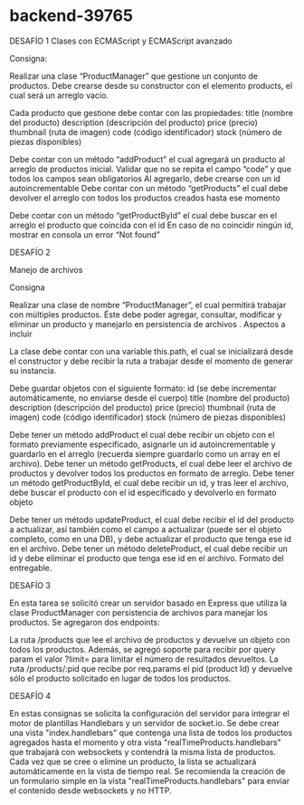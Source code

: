 # backend-39765



DESAFÍO 1
Clases con ECMAScript y ECMAScript avanzado

Consigna:

Realizar una clase “ProductManager” que gestione un conjunto de productos.
Debe crearse desde su constructor con el elemento products, el cual será un arreglo vacío.

Cada producto que gestione debe contar con las propiedades:
title (nombre del producto)
description (descripción del producto)
price (precio)
thumbnail (ruta de imagen)
code (código identificador)
stock (número de piezas disponibles)

Debe contar con un método “addProduct” el cual agregará un producto al arreglo de productos inicial.
Validar que no se repita el campo “code” y que todos los campos sean obligatorios
Al agregarlo, debe crearse con un id autoincrementable
Debe contar con un método “getProducts” el cual debe devolver el arreglo con todos los productos creados hasta ese momento

Debe contar con un método “getProductById” el cual debe buscar en el arreglo el producto que coincida con el id
En caso de no coincidir ningún id, mostrar en consola un error “Not found”


DESAFÍO 2

Manejo de archivos

Consigna

Realizar una clase de nombre “ProductManager”, el cual permitirá trabajar con múltiples productos. Éste debe poder agregar, consultar, modificar y eliminar un producto y manejarlo en persistencia de archivos .
Aspectos a incluir

La clase debe contar con una variable this.path, el cual se inicializará desde el constructor y debe recibir la ruta a trabajar desde el momento de generar su instancia.

Debe guardar objetos con el siguiente formato:
id (se debe incrementar automáticamente, no enviarse desde el cuerpo)
title (nombre del producto)
description (descripción del producto)
price (precio)
thumbnail (ruta de imagen)
code (código identificador)
stock (número de piezas disponibles)

Debe tener un método addProduct el cual debe recibir un objeto con el formato previamente especificado, asignarle un id autoincrementable y guardarlo en el arreglo (recuerda siempre guardarlo como un array en el archivo).
Debe tener un método getProducts, el cual debe leer el archivo de productos y devolver todos los productos en formato de arreglo.
Debe tener un método getProductById, el cual debe recibir un id, y tras leer el archivo, debe buscar el producto con el id especificado y devolverlo en formato objeto

Debe tener un método updateProduct, el cual debe recibir el id del producto a actualizar, así también como el campo a actualizar (puede ser el objeto completo, como en una DB), y debe actualizar el producto que tenga ese id en el archivo.
Debe tener un método deleteProduct, el cual debe recibir un id y debe eliminar el producto que tenga ese id en el archivo.
Formato del entregable.


DESAFÍO 3 

En esta tarea se solicitó crear un servidor basado en Express que utiliza la clase ProductManager con persistencia de archivos para manejar los productos. Se agregaron dos endpoints:

La ruta /products que lee el archivo de productos y devuelve un objeto con todos los productos. Además, se agregó soporte para recibir por query param el valor ?limit= para limitar el número de resultados devueltos.
La ruta /products/:pid que recibe por req.params el pid (product Id) y devuelve sólo el producto solicitado en lugar de todos los productos.




DESAFÍO 4 

En estas consignas se solicita la configuración del servidor para integrar el motor de plantillas Handlebars y un servidor de socket.io. Se debe crear una vista "index.handlebars" que contenga una lista de todos los productos agregados hasta el momento y otra vista "realTimeProducts.handlebars" que trabajará con websockets y contendrá la misma lista de productos. Cada vez que se cree o elimine un producto, la lista se actualizará automáticamente en la vista de tiempo real. Se recomienda la creación de un formulario simple en la vista "realTimeProducts.handlebars" para enviar el contenido desde websockets y no HTTP.